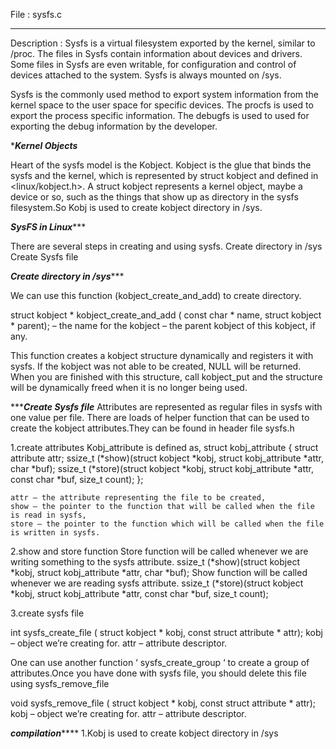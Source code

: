 File : sysfs.c 
*********************************************
Description :
Sysfs is a virtual filesystem exported by the kernel, similar to /proc. The files in Sysfs contain information about devices and drivers. Some files in Sysfs are even writable, for configuration and control of devices attached to the system. Sysfs is always mounted on /sys.

Sysfs is the commonly used method to export system information from the kernel space to the user space for specific devices. 
 The procfs is used to export the process specific information.
 The debugfs is used to used for exporting the debug information by the developer.

************Kernel Objects***********

Heart of the sysfs model is the Kobject. Kobject is the glue that binds the sysfs and the kernel, which is represented by struct kobject and defined in <linux/kobject.h>. A struct kobject represents a kernel object, maybe a device or so, such as the things that show up as directory in the sysfs filesystem.So Kobj is used to create kobject directory in /sys.

*********SysFS in Linux************

There are several steps in creating and using sysfs.
    Create directory in /sys
    Create Sysfs file

*************Create directory in /sys****************

We can use this function (kobject_create_and_add) to create directory.
	
struct kobject * kobject_create_and_add ( const char * name, struct kobject * parent);
	<name> – the name for the kobject
	<parent> – the parent kobject of this kobject, if any.

This function creates a kobject structure dynamically and registers it with sysfs. If the kobject was not able to be created, NULL will be returned.
When you are finished with this structure, call kobject_put and the structure will be dynamically freed when it is no longer being used.

**********Create Sysfs file*******
Attributes are represented as regular files in sysfs with one value per file. There are loads of helper function that can be used to create the kobject attributes.They can be found in header file sysfs.h

1.create attributes
	Kobj_attribute is defined as,
	struct kobj_attribute {
	    struct attribute attr;
	    ssize_t (*show)(struct kobject *kobj, struct kobj_attribute *attr, char *buf);
	    ssize_t (*store)(struct kobject *kobj, struct kobj_attribute *attr, const char *buf, size_t count);
	};

	attr – the attribute representing the file to be created,
	show – the pointer to the function that will be called when the file is read in sysfs,
	store – the pointer to the function which will be called when the file is written in sysfs.

2.show and store function
Store function will be called whenever we are writing something to the sysfs attribute. 
	ssize_t (*show)(struct kobject *kobj, struct kobj_attribute *attr, char *buf);
Show function will be called whenever we are reading sysfs attribute.
	ssize_t (*store)(struct kobject *kobj, struct kobj_attribute *attr, const char *buf, size_t count);
 

3.create sysfs file

int sysfs_create_file ( struct kobject *  kobj, const struct attribute * attr);
	kobj – object we’re creating for.
	attr – attribute descriptor.

One can use another function ‘ sysfs_create_group ‘ to create a group of attributes.Once you have done with sysfs file, you should delete this file using sysfs_remove_file

void sysfs_remove_file ( struct kobject *  kobj, const struct attribute * attr);
	kobj – object we’re creating for.
	attr – attribute descriptor.


*********compilation************* 
1.Kobj is used to create kobject directory in /sys
